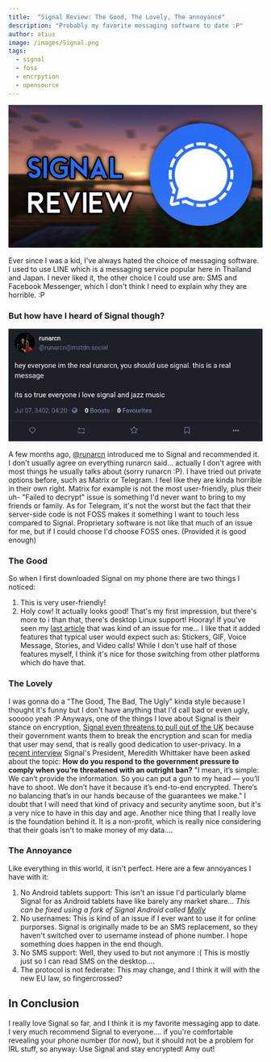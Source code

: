 ```yaml
---
title:  "Signal Review: The Good, The Lovely, The annoyance"
description: "Probably my favorite messaging software to date :P"
author: atius
image: /images/Signal.png
tags:
  - signal
  - foss
  - encrpytion
  - opensource
---
```


![runarcn](/images/Signal.png)

Ever since I was a kid, I've always hated the choice of messaging software. I used to use LINE which is a messaging service popular here in Thailand and Japan. I never liked it, the other choice I could use are: SMS and Facebook Messenger, which I don't think I need to explain why they are horrible. :P

### But how have I heard of Signal though?

![runarcn](/images/runarcn.png)

A few months ago, [@runarcn](https://mstdn.social/@runarcn) introduced me to Signal and recommended it. I don't usually agree on everything runarcn said... actually I don't agree with most things he usually talks about (sorry runarcn :P). I have tried out private options before, such as Matrix or Telegram. I feel like they are kinda horrible in their own right. Matrix for example is not the most user-friendly, plus their uh- "Failed to decrypt" issue is something I'd never want to bring to my friends or family. As for Telegram, it's not the worst but the fact that their server-side code is not FOSS makes it something I want to touch less compared to Signal. Proprietary software is not like that much of an issue for me, but if I could choose I'd choose FOSS  ones. (Provided it is good enough)

### The Good

So when I first downloaded Signal on my phone there are two things I noticed: 
1. This is very user-friendly!
2. Holy cow! It actually looks good! 
That's my first impression, but there's more to i than that, there's desktop Linux support! Hooray! If you've seen my [last article](https://atiusamy.github.io/switched-to-linux/) that was kind of an issue for me... I like that it added features that typical user would expect such as: Stickers, GIF, Voice Message, Stories, and Video calls! While I don't use half of those features myself, I think it's nice for those switching from other platforms which do have that.

### The Lovely

I was gonna do a "The Good, The Bad, The Ugly" kinda style because I thought it's funny but I don't have anything that I'd call bad or even ugly, sooooo yeah :P Anyways, one of the things I love about Signal is their stance on encryption, [Signal even threatens to pull out of the UK](https://cybernews.com/news/signal-to-leave-uk/) because their government wants them to break the encryption and scan for media that user may send, that is really good dedication to user-privacy. In a [recent interview](https://restofworld.org/2023/signal-president-meredith-whittaker-messaing-privacy/) Signal's President, Meredith Whittaker have been asked about the topic: **How do you respond to the government pressure to comply when you’re threatened with an outright ban?** "I mean, it’s simple: We can’t provide the information. So you can put a gun to my head — you’ll have to shoot. We don’t have it because it’s end-to-end encrypted. There’s no balancing that’s in our hands because of the guarantees we make." I doubt that I will need that kind of privacy and security anytime soon, but it's a very nice to have in this day and age. Another nice thing that I really love is the foundation behind it. It is a non-profit, which is really nice considering that their goals isn't to make money of my data....

### The Annoyance

Like everything in this world, it isn't perfect. Here are a few annoyances I have with it: 
1. No Android tablets support: This isn't an issue I'd particularly blame Signal for as Android tablets have like barely any market share... *This can be fixed using a fork of Signal Android called [Molly](https://molly.im/)*
2. No usernames: This is kind of an issue if I ever want to use it for online purporses. Signal is originally made to be an SMS replacement, so they haven't switched over to username instead of phone number. I hope something does happen in the end though.
3. No SMS support: Well, they used to but not anymore :( This is mostly just so I can read SMS on the desktop....
4. The protocol is not federate: This may change, and I think it will with the new EU law, so fingercrossed?

## In Conclusion

I really love Signal so far, and I think it is my favorite messaging app to date. I very much recommend Signal to everyone.... if you're comfortable revealing your phone number (for now), but it should not be a problem for IRL stuff, so anyway: Use Signal and stay encrypted! Amy out!

